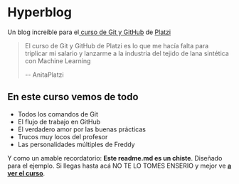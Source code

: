 # Hyperblog

Un blog increíble para el[ curso de Git y GitHub](https://platzi.com/cursos/git-github/ " curso de Git y GitHub") de [Platzi](https://platzi.com/ "Platzi")

> El curso de Git y GitHub de Platzi es lo que me hacía falta para triplicar mi salario y lanzarme a la industria del tejido de lana sintética con Machine Learning
>
> -- AnitaPlatzi

## En este curso vemos de todo

- Todos los comandos de Git
- El flujo de trabajo en GitHub
- El verdadero amor por las buenas prácticas
- Trucos muy locos del profesor
- Las personalidades múltiples de Freddy

Y como un amable recordatorio: **Este readme.md es un chiste**. Diseñado para el ejemplo. Si llegas hasta acá NO TE LO TOMES ENSERIO y mejor ve [**a ver el curso**](https://platzi.com/cursos/git-github/ "a ver el curso").
